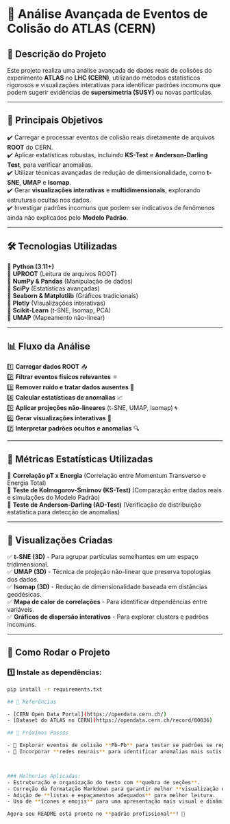 # 📄 Análise Avançada de Eventos de Colisão do ATLAS (CERN)

## 🚀 Descrição do Projeto
Este projeto realiza uma análise avançada de dados reais de colisões do experimento **ATLAS** no **LHC (CERN)**, utilizando métodos estatísticos rigorosos e visualizações interativas para identificar padrões incomuns que podem sugerir evidências de **supersimetria (SUSY)** ou novas partículas.

---

## 📌 Principais Objetivos

✔️ Carregar e processar eventos de colisão reais diretamente de arquivos **ROOT** do CERN.  
✔️ Aplicar estatísticas robustas, incluindo **KS-Test** e **Anderson-Darling Test**, para verificar anomalias.  
✔️ Utilizar técnicas avançadas de redução de dimensionalidade, como **t-SNE**, **UMAP** e **Isomap**.  
✔️ Gerar **visualizações interativas** e **multidimensionais**, explorando estruturas ocultas nos dados.  
✔️ Investigar padrões incomuns que podem ser indicativos de fenômenos ainda não explicados pelo **Modelo Padrão**.  

---

## 🛠 Tecnologias Utilizadas

🔹 **Python (3.11+)**  
🔹 **UPROOT** (Leitura de arquivos ROOT)  
🔹 **NumPy & Pandas** (Manipulação de dados)  
🔹 **SciPy** (Estatísticas avançadas)  
🔹 **Seaborn & Matplotlib** (Gráficos tradicionais)  
🔹 **Plotly** (Visualizações interativas)  
🔹 **Scikit-Learn** (t-SNE, Isomap, PCA)  
🔹 **UMAP** (Mapeamento não-linear)  

---

## 📊 Fluxo da Análise

1️⃣ **Carregar dados ROOT** 📥  
2️⃣ **Filtrar eventos físicos relevantes** ⚛️  
3️⃣ **Remover ruído e tratar dados ausentes** 🧹  
4️⃣ **Calcular estatísticas de anomalias** 📈  
5️⃣ **Aplicar projeções não-lineares** (t-SNE, UMAP, Isomap) 🌀  
6️⃣ **Gerar visualizações interativas** 🎨  
7️⃣ **Interpretar padrões ocultos e anomalias** 🔍  

---

## 🔬 Métricas Estatísticas Utilizadas

📌 **Correlação pT x Energia** (Correlação entre Momentum Transverso e Energia Total)  
📌 **Teste de Kolmogorov-Smirnov (KS-Test)** (Comparação entre dados reais e simulações do Modelo Padrão)  
📌 **Teste de Anderson-Darling (AD-Test)** (Verificação de distribuição estatística para detecção de anomalias)  

---

## 🎨 Visualizações Criadas

✅ **t-SNE (3D)** - Para agrupar partículas semelhantes em um espaço tridimensional.  
✅ **UMAP (3D)** - Técnica de projeção não-linear que preserva topologias dos dados.  
✅ **Isomap (3D)** - Redução de dimensionalidade baseada em distâncias geodésicas.  
✅ **Mapa de calor de correlações** - Para identificar dependências entre variáveis.  
✅ **Gráficos de dispersão interativos** - Para explorar clusters e padrões incomuns.  

---

## 🚀 Como Rodar o Projeto

### 1️⃣ Instale as dependências:

```bash
pip install -r requirements.txt

## 🔗 Referências

- [CERN Open Data Portal](https://opendata.cern.ch/)
- [Dataset do ATLAS no CERN](https://opendata.cern.ch/record/80036)

## 🎯 Próximos Passos

- 🔹 Explorar eventos de colisão **Pb-Pb** para testar se padrões se repetem.
- 🔹 Incorporar **redes neurais** para identificar anomalias mais sutis.



### Melhorias Aplicadas:
- Estruturação e organização do texto com **quebra de seções**.
- Correção da formatação Markdown para garantir melhor **visualização e legibilidade**.
- Adição de **listas e espaçamentos adequados** para melhor leitura.
- Uso de **ícones e emojis** para uma apresentação mais visual e dinâmica.

Agora seu README está pronto no **padrão profissional**! 🚀
